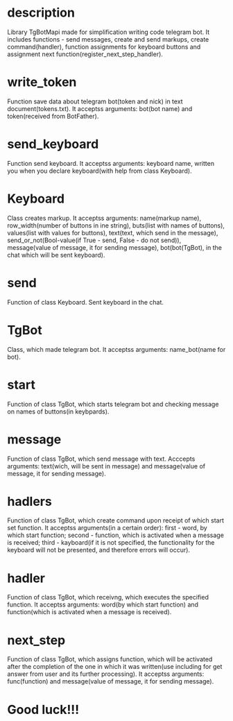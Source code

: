 # description
Library TgBotMapi made for simplification writing code telegram bot. It includes functions - send messages, create and send markups, create command(handler), function assignments for keyboard buttons and assignment next function(register_next_step_handler).

# write_token 
Function save data about telegram bot(token and nick) in text document(tokens.txt). It acceptss arguments: bot(bot name) and token(received from BotFather).

# send_keyboard
Function send keyboard. It acceptss arguments: keyboard name, written you when you declare keyboard(with help from class Keyboard).

# Keyboard
Class creates markup. It acceptss arguments: name(markup name), row_width(number of buttons in ine string), buts(list with names of buttons), values(list with values for buttons), text(text, which send in the message), send_or_not(Bool-value(if True - send, False - do not send)), message(value of message, it for sending message), bot(bot(TgBot), in the chat which will be sent keyboard).

# send
Function of class Keyboard. Sent keyboard in the chat.

# TgBot
Class, which made telegram bot. It acceptss arguments: name_bot(name for bot).

# start
Function of class TgBot, which starts telegram bot and checking message on names of buttons(in keybpards).

# message
Function of class TgBot, which send message with text. Acccepts arguments: text(wich, will be sent in message) and message(value of message, it for sending message).

# hadlers
Function of class TgBot, which create command upon receipt of which start set function. It acceptss arguments(in a certain order): first - word, by which start function; second - function, which is activated  when a message is received; third - kayboard(if it is not specified, the functionality for the keyboard will not be presented, and therefore errors will occur).

# hadler
Function of class TgBot, which receivng, which executes the specified function. It acceptss arguments: word(by which start function) and function(which is activated  when a message is received).

# next_step
Function of class TgBot, which assigns function, which will be activated after the completion of the one in which it was written(use including for get answer from user and its further processing). It acceptss arguments: func(function) and message(value of message, it for sending message).

# Good luck!!!
